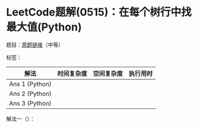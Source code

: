 # LeetCode题解(0515)：在每个树行中找最大值(Python)

题目：[原题链接](https://leetcode-cn.com/problems/find-largest-value-in-each-tree-row/)（中等）

标签：

| 解法           | 时间复杂度 | 空间复杂度 | 执行用时 |
| -------------- | ---------- | ---------- | -------- |
| Ans 1 (Python) |            |            |          |
| Ans 2 (Python) |            |            |          |
| Ans 3 (Python) |            |            |          |

解法一（）：

